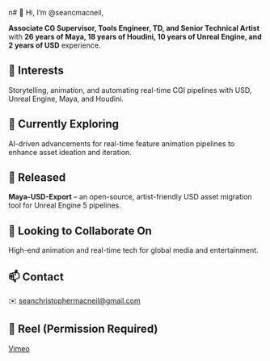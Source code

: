 n# 👋 Hi, I’m @seancmacneil,  

**Associate CG Supervisor, Tools Engineer, TD, and Senior Technical Artist** with **26 years of Maya, 18 years of Houdini, 10 years of Unreal Engine, and 2 years of USD** experience.  

## 👀 Interests  
Storytelling, animation, and automating real-time CGI pipelines with USD, Unreal Engine, Maya, and Houdini.  

## 🌱 Currently Exploring  
AI-driven advancements for real-time feature animation pipelines to enhance asset ideation and iteration.  

## 🎉 Released  
**Maya-USD-Export** – an open-source, artist-friendly USD asset migration tool for Unreal Engine 5 pipelines.  

## 💞️ Looking to Collaborate On  
High-end animation and real-time tech for global media and entertainment.  

## 📫 Contact  
✉️ seanchristophermacneil@gmail.com  

## 🎥 Reel (Permission Required)  
[Vimeo](https://vimeo.com/1055786545)  
